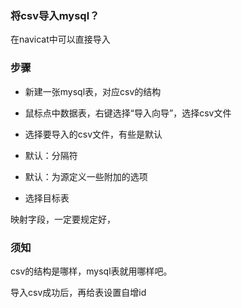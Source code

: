 
### 将csv导入mysql？

在navicat中可以直接导入

### 步骤

- 新建一张mysql表，对应csv的结构

- 鼠标点中数据表，右键选择“导入向导”，选择csv文件

- 选择要导入的csv文件，有些是默认

- 默认：分隔符

- 默认：为源定义一些附加的选项

- 选择目标表

映射字段，一定要规定好，

### 须知

csv的结构是哪样，mysql表就用哪样吧。

导入csv成功后，再给表设置自增id



















